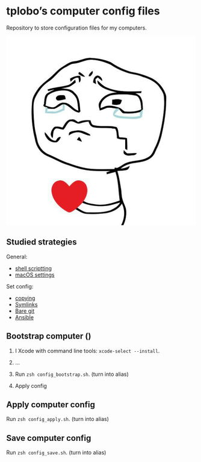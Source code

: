 # tplobo’s computer config files
Repository to store configuration files for my computers.

![Screenshot of my shell prompt](images/sorry.jpg)

## Studied strategies

General:
- [shell scriptting](https://gist.github.com/mrichman/f5c0c6f0c0873392c719265dfd209e12)
- [macOS settings](https://github.com/tiiiecherle/osx_install_config)

Set config:
- [copying](https://github.com/mathiasbynens/dotfiles)
- [Symlinks](https://www.youtube.com/watch?v=r_MpUP6aKiQ)
- [Bare git](https://www.atlassian.com/git/tutorials/dotfiles)
- [Ansible](https://www.youtube.com/watch?v=hPPIScBt4Gw)

## Bootstrap computer ()

1) I Xcode with command line tools: `xcode-select --install`.
2) ...
3) Run `zsh config_bootstrap.sh`. (turn into alias)

10) Apply config

## Apply computer config
Run `zsh config_apply.sh`. (turn into alias)

## Save computer config
Run `zsh config_save.sh`. (turn into alias)












